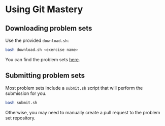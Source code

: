 # Using Git Mastery

## Downloading problem sets

Use the provided `download.sh`:

```bash
bash download.sh <exercise name>
```

You can find the problem sets [here](https://github.com/git-mastery/problems-directory).

## Submitting problem sets

Most problem sets include a `submit.sh` script that will perform the submission for you.

```bash
bash submit.sh
```

Otherwise, you may need to manually create a pull request to the problem set repository.
